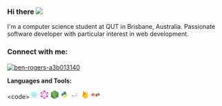 ### Hi there <img src="https://media.giphy.com/media/hvRJCLFzcasrR4ia7z/giphy.gif" width="25px">

I'm a computer science student at QUT in Brisbane, Australia. Passionate software developer with particular interest in web development. 

<h3 align="left">Connect with me:</h3>
<p align="left">
<a href="https://linkedin.com/in/ben-rogers-a3b013140" target="blank"><img align="center" src="https://raw.githubusercontent.com/rahuldkjain/github-profile-readme-generator/neutral-icons/src/images/icons/Social/linked-in-alt.svg" alt="ben-rogers-a3b013140" height="30" width="40" /></a>
</p>

**Languages and Tools:**  
<script src="https://code.iconify.design/1/1.0.7/iconify.min.js"></script>
<code><span class="iconify" data-icon="logos:react" data-inline="false" data-width="20" data-height="20"></span></code>
\<code><img height="20" src="https://raw.githubusercontent.com/github/explore/80688e429a7d4ef2fca1e82350fe8e3517d3494d/topics/react/react.png"></code>
<code><img height="20" src="https://raw.githubusercontent.com/github/explore/5c058a388828bb5fde0bcafd4bc867b5bb3f26f3/topics/graphql/graphql.png"></code>
<code><img height="20" src="https://raw.githubusercontent.com/github/explore/80688e429a7d4ef2fca1e82350fe8e3517d3494d/topics/nodejs/nodejs.png"></code>
<code><img height="20" src="https://raw.githubusercontent.com/github/explore/80688e429a7d4ef2fca1e82350fe8e3517d3494d/topics/python/python.png"></code>
<code><img height="20" src="https://raw.githubusercontent.com/github/explore/80688e429a7d4ef2fca1e82350fe8e3517d3494d/topics/mysql/mysql.png"></code>
<code><img height="20" src="https://raw.githubusercontent.com/github/explore/80688e429a7d4ef2fca1e82350fe8e3517d3494d/topics/firebase/firebase.png"></code>
<code><img height="20" src="https://raw.githubusercontent.com/github/explore/80688e429a7d4ef2fca1e82350fe8e3517d3494d/topics/git/git.png"></code>
